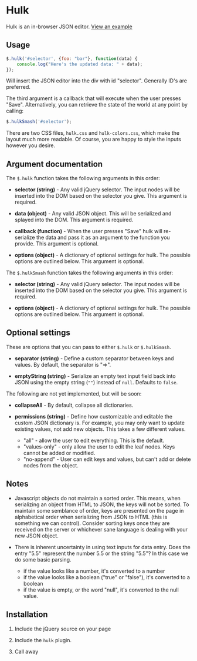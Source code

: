 # Hulk

Hulk is an in-browser JSON editor. [View an example][example]

 [example]: http://kevinburke.github.io/hulk/example/

## Usage

```javascript
$.hulk('#selector', {foo: "bar"}, function(data) {
    console.log("Here's the updated data: " + data);
});
```

Will insert the JSON editor into the div with id "selector". Generally ID's are
preferred.

The third argument is a callback that will execute when the user presses "Save".
Alternatively, you can retrieve the state of the world at any point by calling:

```javascript
$.hulkSmash('#selector');
```

There are two CSS files, `hulk.css` and `hulk-colors.css`, which make the layout
much more readable. Of course, you are happy to style the inputs however you
desire.

## Argument documentation

The `$.hulk` function takes the following arguments in this order:

- **selector (string)** - Any valid jQuery selector. The input nodes will be
inserted into the DOM based on the selector you give. This argument is required.

- **data (object)** - Any valid JSON object. This will be serialized and splayed
  into the DOM. This argument is required.

- **callback (function)** - When the user presses "Save" hulk will re-serialize
  the data and pass it as an argument to the function you provide. This argument
  is optional.

- **options (object)** - A dictionary of optional settings for hulk. The
  possible options are outlined below. This argument is optional.

The `$.hulkSmash` function takes the following arguments in this order:

- **selector (string)** - Any valid jQuery selector. The input nodes will be
inserted into the DOM based on the selector you give. This argument is required.

- **options (object)** - A dictionary of optional settings for hulk. The
  possible options are outlined below. This argument is optional.

## Optional settings

These are options that you can pass to either `$.hulk` or `$.hulkSmash`.

- **separator (string)** - Define a custom separator between keys and values. By
default, the separator is "=>".

- **emptyString (string)** - Serialize an empty text input field back into JSON
using the empty string (`""`) instead of `null`. Defaults to `false`.

The following are not yet implemented, but will be soon:

- **collapseAll** - By default, collapse all dictionaries.

- **permissions (string)** - Define how customizable and editable the custom JSON
dictionary is. For example, you may only want to update existing values, not add
new objects. This takes a few different values.

    - "all" - allow the user to edit everything. This is the default.
    - "values-only" - only allow the user to edit the leaf nodes. Keys cannot be
      added or modified.
    - "no-append" - User can edit keys and values, but can't add or delete nodes
      from the object.

## Notes

- Javascript objects do not maintain a sorted order. This means, when
  serializing an object from HTML to JSON, the keys will not be sorted. To
  maintain some semblance of order, keys are presented on the page in
  alphabetical order when serializing from JSON to HTML (this is something we
  can control). Consider sorting keys once they are received on the server or
  whichever sane language is dealing with your new JSON object.

- There is inherent uncertainty in using text inputs for data entry. Does the
  entry "5.5" represent the number 5.5 or the string "5.5"? In this case we do
  some basic parsing.

    - if the value looks like a number, it's converted to a number
    - if the value looks like a boolean ("true" or "false"), it's converted to a boolean
    - if the value is empty, or the word "null", it's converted to the null value.

## Installation

1. Include the jQuery source on your page

2. Include the `hulk` plugin.

3. Call away
